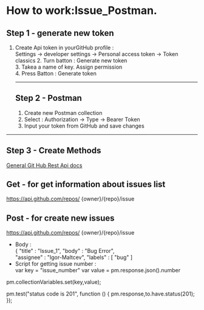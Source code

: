 # How to work:Issue_Postman.
## Step 1 - generate new token
1. Create Api token in yourGitHub profile : <br/>
   Settings -> developer settings -> Personal access token -> Token classics
   2. Turn batton : Generate new token <br/>
   3. Takea a name of key. Assign permission <br/>
   4. Press Batton : Generate token
  
   ---
   ## Step 2 - Postman
   1. Create new Postman collection
   2. Select : Authorization -> Type -> Bearer Token
   3. Input your token from GitHub and save changes
      
  ---
  ## Step 3 - Create Methods
  [General Git Hub Rest Api docs](https://docs.github.com/en/rest/issues/issues?apiVersion=2022-11-28#about-issues)
  ## Get - for get information about issues list <br/>
  https://api.github.com/repos/      {owner}/{repo}/issue <br/>
  ## Post - for create new issues  <br/>
  https://api.github.com/repos/      {owner}/{repo}/issue <br/>
 - Body :<br/>
  {
    "title" : "Issue_1",
    "body" : "Bug Error",<br/>
    "assignee" : "Igor-Maltcev",
    "labels" : [
        "bug"
        ] <br/>
- Script for getting issue number : <br/>
 var key = "issue_number"
var value = pm.response.json().number

pm.collectionVariables.set(key,value);

pm.test("status code is 201", function () {
    pm.response,to.have.status(201);
});
  
  

